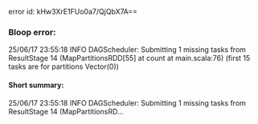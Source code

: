 error id: kHw3XrE1FUo0a7/QjQbX7A==
### Bloop error:

25/06/17 23:55:18 INFO DAGScheduler: Submitting 1 missing tasks from ResultStage 14 (MapPartitionsRDD[55] at count at main.scala:76) (first 15 tasks are for partitions Vector(0))
#### Short summary: 

25/06/17 23:55:18 INFO DAGScheduler: Submitting 1 missing tasks from ResultStage 14 (MapPartitionsRD...